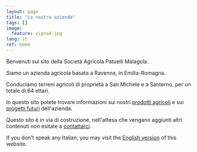 ```yaml
---
layout: page
title: "La nostra azienda"
tags: []
image:
  feature: vigna4.jpg
lang: it
ref: home
---
```


Benvenuti sul sito della Società Agricola Patuelli Malagola.     

Siamo un azienda agricola basata a Ravenna, in Emilia-Romagna. 

Conduciamo terreni agricoli di proprietà a San Michele e a Santerno, per un totale di 64 ettari.

In questo sito potete trovare informazioni sui nostri [prodotti agricoli](/prodotti) e sui [progetti futuri](/progetti) dell'azienda.

Questo sito è in via di costruzione, nell'attesa che vengano aggiunti altri contenuti non esitate a [contattarci](/contatti).   

If you don't speak any Italian, you may visit the [English version](/en) of this website.   
